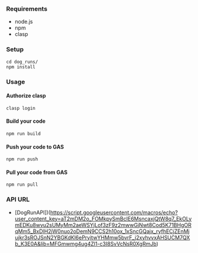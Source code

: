 ### Requirements
- node.js
- npm
- clasp

### Setup
```
cd dog_runs/
npm install
```

### Usage
#### Authorize clasp
```
clasp login
```

#### Build your code
```
npm run build
```

#### Push your code to GAS
```
npm run push
```

#### Pull your code from GAS
```
npm run pull

```

### API URL
- [DogRunAPI])(https://script.googleusercontent.com/macros/echo?user_content_key=aT2mDM2o_FOMkpySmBcIE6MsncaxjQtW8q7_EkOLymEDKu8wvu2sUMyMm2aeWSYjLof3zF9z2mwwGjNwt8Cod5K71BHgORqMm5_BxDlH2jW0nuo2oDemN9CCS2h10ox_1xSncGQajx_ryfhECjZEnMjujkr3sROJSnN2YBGKdKl6ePryitwYHMmw5bvrF_j2xyhvvxAHSUCM7QXb_K3E0A&lib=MFGmwmg4ug4Zl1-c3I8SvVcNsR0XgRmJb)

